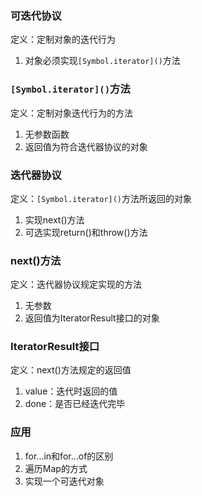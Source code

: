 ### 可迭代协议
定义：定制对象的迭代行为
1. 对象必须实现`[Symbol.iterator]()`方法

### `[Symbol.iterator]()`方法
定义：定制对象迭代行为的方法
1. 无参数函数
2. 返回值为符合迭代器协议的对象

### 迭代器协议
定义：`[Symbol.iterator]()`方法所返回的对象
1. 实现next()方法
2. 可选实现return()和throw()方法

### next()方法
定义：迭代器协议规定实现的方法
1. 无参数
2. 返回值为IteratorResult接口的对象

### IteratorResult接口
定义：next()方法规定的返回值
1. value：迭代时返回的值
2. done：是否已经迭代完毕

### 应用
1. for...in和for...of的区别
2. 遍历Map的方式
3. 实现一个可迭代对象
